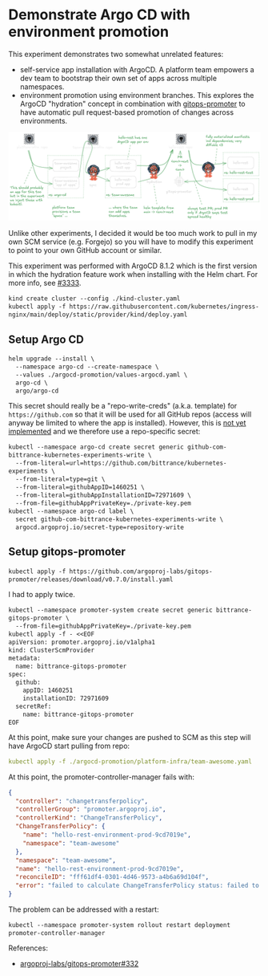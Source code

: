 # Demonstrate Argo CD with environment promotion

This experiment demonstrates two somewhat unrelated features:

- self-service app installation with ArgoCD. A platform team empowers a dev team to bootstrap their own set of apps across multiple namespaces.
- environment promotion using environment branches. This explores the ArgoCD "hydration" concept in combination with [gitops-promoter](https://github.com/argoproj-labs/gitops-promoter) to have automatic pull request-based promotion of changes across environments.

![teams spaces and promotion in one picture](./teams-and-promotion.png)

Unlike other experiments, I decided it would be too much work to pull in my own SCM service (e.g. Forgejo) so you will have to modify this experiment to point to your own GitHub account or similar.

This experiment was performed with ArgoCD 8.1.2 which is the first version in which the hydration feature work when installing with the Helm chart. For more info, see [#3333](https://github.com/argoproj/argo-helm/issues/3333).

```shell
kind create cluster --config ./kind-cluster.yaml
kubectl apply -f https://raw.githubusercontent.com/kubernetes/ingress-nginx/main/deploy/static/provider/kind/deploy.yaml
```

## Setup Argo CD

```shell
helm upgrade --install \
  --namespace argo-cd --create-namespace \
  --values ./argocd-promotion/values-argocd.yaml \
  argo-cd \
  argo/argo-cd
```

This secret should really be a "repo-write-creds" (a.k.a. template) for `https://github.com` so that it will be used for all GitHub repos (access will anyway be limited to where the app is installed). However, this is [not yet implemented](https://github.com/argoproj/argo-cd/issues/19406) and we therefore use a repo-specific secret:

```shell
kubectl --namespace argo-cd create secret generic github-com-bittrance-kubernetes-experiments-write \
  --from-literal=url=https://github.com/bittrance/kubernetes-experiments \
  --from-literal=type=git \
  --from-literal=githubAppID=1460251 \
  --from-literal=githubAppInstallationID=72971609 \
  --from-file=githubAppPrivateKey=./private-key.pem
kubectl --namespace argo-cd label \
  secret github-com-bittrance-kubernetes-experiments-write \
  argocd.argoproj.io/secret-type=repository-write
```

## Setup gitops-promoter

```shell
kubectl apply -f https://github.com/argoproj-labs/gitops-promoter/releases/download/v0.7.0/install.yaml
```
I had to apply twice.

```shell
kubectl --namespace promoter-system create secret generic bittrance-gitops-promoter \
  --from-file=githubAppPrivateKey=./private-key.pem
kubectl apply -f - <<EOF
apiVersion: promoter.argoproj.io/v1alpha1
kind: ClusterScmProvider
metadata:
  name: bittrance-gitops-promoter
spec:
  github:
    appID: 1460251
    installationID: 72971609
  secretRef:
    name: bittrance-gitops-promoter
EOF
```

At this point, make sure your changes are pushed to SCM as this step will have ArgoCD start pulling from repo:

```yaml
kubectl apply -f ./argocd-promotion/platform-infra/team-awesome.yaml
```

At this point, the promoter-controller-manager fails with:
```json
{
  "controller": "changetransferpolicy",
  "controllerGroup": "promoter.argoproj.io",
  "controllerKind": "ChangeTransferPolicy",
  "ChangeTransferPolicy": {
    "name": "hello-rest-environment-prod-9cd7019e",
    "namespace": "team-awesome"
  },
  "namespace": "team-awesome",
  "name": "hello-rest-environment-prod-9cd7019e",
  "reconcileID": "fff61df4-0301-4d46-9573-a4b6a69d104f",
  "error": "failed to calculate ChangeTransferPolicy status: failed to get SHAs for proposed branch \"environment/prod-next\": exit status 128"
}
```

The problem can be addressed with a restart:

```shell
kubectl --namespace promoter-system rollout restart deployment promoter-controller-manager
```

References:

- [argoproj-labs/gitops-promoter#332](https://github.com/argoproj-labs/gitops-promoter/pull/332)

